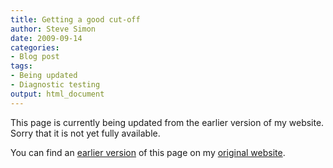 ```yaml
---
title: Getting a good cut-off
author: Steve Simon
date: 2009-09-14
categories:
- Blog post
tags:
- Being updated
- Diagnostic testing
output: html_document
---
```


This page is currently being updated from the earlier version of my website. Sorry that it is not yet fully available.

<!---More--->

You can find an [earlier version][sim1] of this page on my [original website][sim2].

[sim1]: http://www.pmean.com/09/SensitivityMoreImportant.html
[sim2]: http://www.pmean.com/original_site.html 
